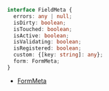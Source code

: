 ```typescript
interface FieldMeta {
  errors: any | null;
  isDirty: boolean;
  isTouched: boolean;
  isActive: boolean;
  isValidating: boolean;
  isRegistered: boolean;
  custom: {[key: string]: any};
  form: FormMeta;
}
```

- [FormMeta](/types/FormMeta)
